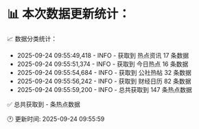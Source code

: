 📊 本次数据更新统计：
==========================

📈 数据分类统计：
- 2025-09-24 09:55:49,418 - INFO - 获取到 热点资讯 17 条数据
- 2025-09-24 09:55:51,374 - INFO - 获取到 今日热点 16 条数据
- 2025-09-24 09:55:54,684 - INFO - 获取到 公社热帖 32 条数据
- 2025-09-24 09:55:56,242 - INFO - 获取到 财经日历 82 条数据
- 2025-09-24 09:55:59,200 - INFO - 总共获取到 147 条热点数据

✅ 总共获取到 - 条热点数据

🕐 更新时间: 2025-09-24 09:55:59
